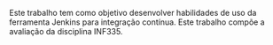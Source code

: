 Este trabalho tem como objetivo desenvolver habilidades de uso da ferramenta Jenkins para integração contínua. Este trabalho compõe a avaliação da disciplina INF335.
